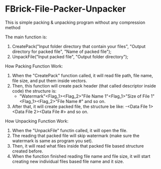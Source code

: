 # FBrick-File-Packer-Unpacker
This is simple packing &amp; unpacking program without any compression method

The main function is:
1. CreatePack("Input folder directory that contain your files", "Output directory for packed file", "Name of packed file");
2. UnpackFile("Input packed file", "Output folder directory");

How Packing Function Work:
1. When the "CreatePack" function called, it will read file path, file name, file size, and put them inside vectors.
2. Then, this function will create pack header (that called descriptor inside code) the structure is:
   - "Watermark"<Flag_1><Flag_2>"File Name 1"<Flag_1>"Size of File 1"<Flag_1><Flag_2>"File Name #" and so on.
3. After that, it will create packed file, the structure be like:
   -<Pack Header><Data File 1><Data File 2><Data File #> and so on.

How Unpacking Function Work:
1. When the "UnpackFile" functin called, it will open the file.
2. The reading that packed file will skip watermark (make sure the watermark is same as program you set).
3. Then, it will read what files inside that packed file based structure created before.
4. When the function finished reading file name and file size, it will start creating new individual files based file name and it size.
